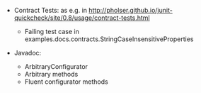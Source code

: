 - Contract Tests:
  as e.g. in http://pholser.github.io/junit-quickcheck/site/0.8/usage/contract-tests.html
  - Failing test case in examples.docs.contracts.StringCaseInsensitiveProperties

- Javadoc:
  - ArbitraryConfigurator
  - Arbitrary methods
  - Fluent configurator methods

